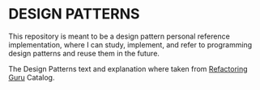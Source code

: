 # DESIGN PATTERNS 

This repository is meant to be a design pattern personal reference implementation, where I can study, implement, and refer
to programming design patterns and reuse them in the future.

The Design Patterns text and explanation where taken from [Refactoring Guru](https://refactoring.guru/design-patterns/catalog) Catalog.
